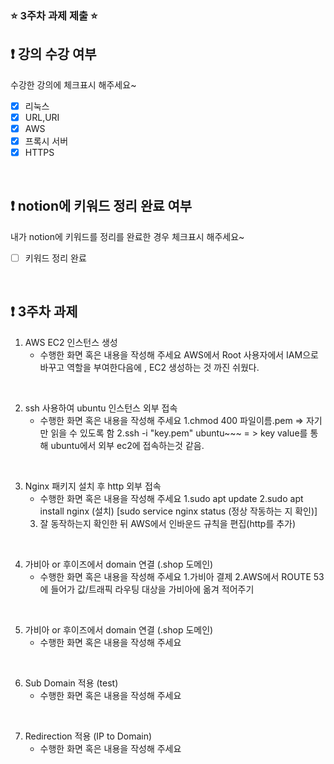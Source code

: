 ### ⭐️ 3주차 과제 제출 ⭐️

## ❗️ 강의 수강 여부
수강한 강의에 체크표시 해주세요~

- [x] 리눅스
- [x] URL,URI
- [x] AWS
- [x] 프록시 서버
- [x] HTTPS

<br>

## ❗️ notion에 키워드 정리 완료 여부
내가 notion에 키워드를 정리를 완료한 경우 체크표시 해주세요~

- [ ] 키워드 정리 완료

<br>

## ❗️ 3주차 과제
1. AWS EC2 인스턴스 생성
   - 수행한 화면 혹은 내용을 작성해 주세요
   AWS에서 Root 사용자에서 IAM으로 바꾸고 역할을 부여한다음에 , EC2 생성하는 것 까진 쉬웠다. 
<br/>

2. ssh 사용하여 ubuntu 인스턴스 외부 접속
   - 수행한 화면 혹은 내용을 작성해 주세요
   1.chmod 400 파일이름.pem  => 자기만 읽을 수 있도록 함
   2.ssh -i "key.pem" ubuntu~~~   = > key value를 통해 ubuntu에서 외부 ec2에 접속하는것 같음.
   

<br/>

3. Nginx 패키지 설치 후 http 외부 접속
   - 수행한 화면 혹은 내용을 작성해 주세요
   1.sudo apt update
   2.sudo apt install nginx (설치)
   [sudo service nginx status (정상 작동하는 지 확인)]
   3. 잘 동작하는지 확인한 뒤 AWS에서 인바운드 규칙을 편집(http를 추가)

<br/>

4. 가비아 or 후이즈에서 domain 연결 (.shop 도메인)
   - 수행한 화면 혹은 내용을 작성해 주세요
   1.가비아 결제
   2.AWS에서 ROUTE 53에 들어가 값/트래픽 라우팅 대상을 가비아에 옮겨 적어주기 
<br/>

5. 가비아 or 후이즈에서 domain 연결 (.shop 도메인)
   - 수행한 화면 혹은 내용을 작성해 주세요

<br/>

6. Sub Domain 적용 (test)
   - 수행한 화면 혹은 내용을 작성해 주세요

<br/>

7. Redirection 적용 (IP to Domain)
   - 수행한 화면 혹은 내용을 작성해 주세요

<br/>

